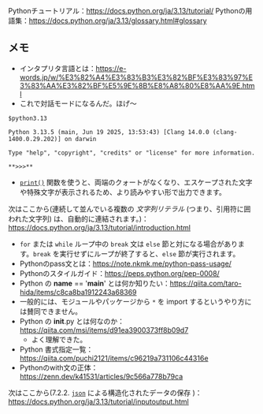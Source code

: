 Pythonチュートリアル：https://docs.python.org/ja/3.13/tutorial/
Pythonの用語集：https://docs.python.org/ja/3.13/glossary.html#glossary

## メモ
- インタプリタ言語とは：https://e-words.jp/w/%E3%82%A4%E3%83%B3%E3%82%BF%E3%83%97%E3%83%AA%E3%82%BF%E5%9E%8B%E8%A8%80%E8%AA%9E.html
- これで対話モードになるんだ。ほげ〜
```
$python3.13

Python 3.13.5 (main, Jun 19 2025, 13:53:43) [Clang 14.0.0 (clang-1400.0.29.202)] on darwin

Type "help", "copyright", "credits" or "license" for more information.

**>>>**
```
- [`print()`](https://docs.python.org/ja/3.13/library/functions.html#print "print") 関数を使うと、両端のクォートがなくなり、エスケープされた文字や特殊文字が表示されるため、より読みやすい形で出力できます。

次はここから(連続して並んでいる複数の _文字列リテラル_ (つまり、引用符に囲われた文字列) は、自動的に連結されます。)：https://docs.python.org/ja/3.13/tutorial/introduction.html

- `for` または `while` ループ中の `break` 文は `else` 節と対になる場合があります。`break` を実行せずにループが終了すると、`else` 節が実行されます。
- Pythonのpass文とは：https://note.nkmk.me/python-pass-usage/
- Pythonのスタイルガイド：https://peps.python.org/pep-0008/
- Python の __name__ == '__main__' とは何か知りたい：https://qiita.com/taro-hida/items/c8ca8ba1912243a68369
- 一般的には、モジュールやパッケージから `*` を import するというやり方には賛同できません。
- Python の __init__.py とは何なのか：https://qiita.com/msi/items/d91ea3900373ff8b09d7
	- よく理解できた。
- Python 書式指定一覧：https://qiita.com/puchi2121/items/c96219a731106c44316e
- Pythonのwith文の正体：https://zenn.dev/k41531/articles/9c566a778b79ca

次はここから(7.2.2. [`json`](https://docs.python.org/ja/3.13/library/json.html#module-json "json: Encode and decode the JSON format.") による構造化されたデータの保存 )：https://docs.python.org/ja/3.13/tutorial/inputoutput.html
